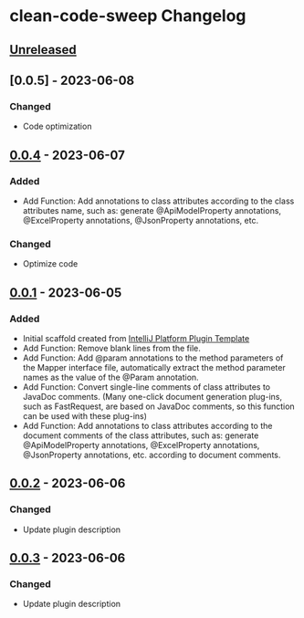 <!-- Keep a Changelog guide -> https://keepachangelog.com -->

# clean-code-sweep Changelog

## [Unreleased]

## [0.0.5] - 2023-06-08

### Changed
- Code optimization


## [0.0.4] - 2023-06-07

### Added
- Add Function: Add annotations to class attributes according to the class attributes name, such as: generate @ApiModelProperty annotations, @ExcelProperty annotations, @JsonProperty annotations, etc.

### Changed
- Optimize code

## [0.0.1] - 2023-06-05

### Added
- Initial scaffold created from [IntelliJ Platform Plugin Template](https://github.com/JetBrains/intellij-platform-plugin-template)
- Add Function: Remove blank lines from the file.
- Add Function: Add @param annotations to the method parameters of the Mapper interface file, automatically extract the method parameter names as the value of the @Param annotation.
- Add Function: Convert single-line comments of class attributes to JavaDoc comments. (Many one-click document generation plug-ins, such as FastRequest, are based on JavaDoc comments, so this function can be used with these plug-ins)
- Add Function: Add annotations to class attributes according to the document comments of the class attributes, such as: generate @ApiModelProperty annotations, @ExcelProperty annotations, @JsonProperty annotations, etc. according to document comments.

## [0.0.2] - 2023-06-06

### Changed
- Update plugin description

## [0.0.3] - 2023-06-06

### Changed
- Update plugin description

[Unreleased]: https://github.com/kuweiguge/clean-code-sweep/compare/v0.0.4...HEAD
[0.0.4]: https://github.com/kuweiguge/clean-code-sweep/compare/v0.0.1...v0.0.4
[0.0.3]: https://github.com/kuweiguge/clean-code-sweep/commits/v0.0.3
[0.0.2]: https://github.com/kuweiguge/clean-code-sweep/compare/v0.0.3...v0.0.2
[0.0.1]: https://github.com/kuweiguge/clean-code-sweep/compare/v0.0.2...v0.0.1